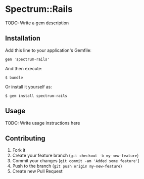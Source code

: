 # Spectrum::Rails

TODO: Write a gem description

## Installation

Add this line to your application's Gemfile:

    gem 'spectrum-rails'

And then execute:

    $ bundle

Or install it yourself as:

    $ gem install spectrum-rails

## Usage

TODO: Write usage instructions here

## Contributing

1. Fork it
2. Create your feature branch (`git checkout -b my-new-feature`)
3. Commit your changes (`git commit -am 'Added some feature'`)
4. Push to the branch (`git push origin my-new-feature`)
5. Create new Pull Request
